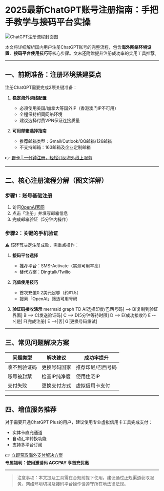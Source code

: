 # 2025最新ChatGPT账号注册指南：手把手教学与接码平台实操

![ChatGPT注册流程封面图](https://via.placeholder.com/800x400)

本文将详细解析国内用户注册ChatGPT账号的完整流程，包含**海外网络环境设置**、**接码平台使用技巧**等核心步骤。文末还附赠提升注册成功率的实用工具推荐。

---

## 一、前期准备：注册环境搭建要点
注册ChatGPT需要完成2项关键准备：

1. **稳定海外网络配置**
   - 必须使用美国/加拿大等国外IP（香港澳门IP不可用）
   - 全程保持相同网络环境
   - 建议选择付费VPN保证连接质量

2. **可用邮箱选择指南**
   - 推荐邮箱类型：Gmail/Outlook/QQ邮箱/126邮箱
   - 不支持邮箱：163邮箱及企业定制邮箱

👉 [野卡 | 一分钟注册，轻松订阅海外线上服务](https://bbtdd.com/yeka)

---

## 二、核心注册流程分解（图文详解）

### 步骤1：账号基础注册
1. 访问[OpenAI官网](chat.openai.com/auth/login)
2. 点击「注册」并填写邮箱信息
3. 完成邮箱验证（5分钟内操作）

### 步骤2：关键的手机验证
⚠️ 该环节决定注册成败，需重点操作：

1. **接码平台选择**
   - 推荐平台：SMS-Activate（实测可用率高）
   - 替代方案：Dingtalk/Twilio

2. **充值使用技巧**
   - 首次充值0.2美元足够（约¥1.5）
   - 搜索「OpenAI」筛选可用号码

3. **验证码接收演示**
   mermaid
   graph TD
   A[选择印度/巴西号码] --> B[复制到验证界面]
   B --> C[发送验证码]
   C --> D[5分钟等待时限]
   D --> E{成功接收?}
   E -->|是| F[完成注册]
   E -->|否| G[更换号码重试]
   

---

## 三、常见问题解决方案
| 问题类型 | 解决建议 | 成功率提升 |
|---------|--------|-----------|
| 收不到验证码 | 更换号码国家 | 推荐印尼/巴西号码 |
| 账号被封禁 | 检查IP纯净度 | 使用住宅IP |
| 支付失败 | 更换支付方式 | 虚拟信用卡支付 |

---

## 四、增值服务推荐
对于需要开通ChatGPT Plus的用户，建议使用专业虚拟信用卡工具完成支付：

- 实体卡直充通道
- 自动汇率转换功能
- 支持多平台订阅

👉 [立即获取海外支付解决方案](https://bbtdd.com/yeka)  
**专属福利：使用邀请码 ACCPAY 享首充优惠**

---

> 注意事项：本文提及工具需在合规前提下使用，建议通过正规渠道获取服务。网络环境切换及接码平台操作请遵守所在地法律法规。